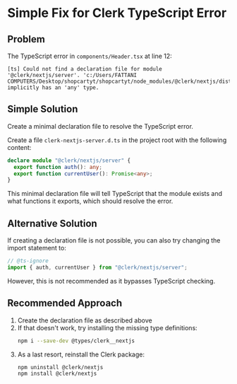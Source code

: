 # Simple Fix for Clerk TypeScript Error

## Problem
The TypeScript error in `components/Header.tsx` at line 12:
```
[ts] Could not find a declaration file for module '@clerk/nextjs/server'. 'c:/Users/FATTANI COMPUTERS/Desktop/shopcartyt/shopcartyt/node_modules/@clerk/nextjs/dist/esm/server/index.js' implicitly has an 'any' type.
```

## Simple Solution
Create a minimal declaration file to resolve the TypeScript error.

Create a file `clerk-nextjs-server.d.ts` in the project root with the following content:
```typescript
declare module "@clerk/nextjs/server" {
  export function auth(): any;
  export function currentUser(): Promise<any>;
}
```

This minimal declaration file will tell TypeScript that the module exists and what functions it exports, which should resolve the error.

## Alternative Solution
If creating a declaration file is not possible, you can also try changing the import statement to:
```typescript
// @ts-ignore
import { auth, currentUser } from "@clerk/nextjs/server";
```

However, this is not recommended as it bypasses TypeScript checking.

## Recommended Approach
1. Create the declaration file as described above
2. If that doesn't work, try installing the missing type definitions:
   ```bash
   npm i --save-dev @types/clerk__nextjs
   ```
3. As a last resort, reinstall the Clerk package:
   ```bash
   npm uninstall @clerk/nextjs
   npm install @clerk/nextjs